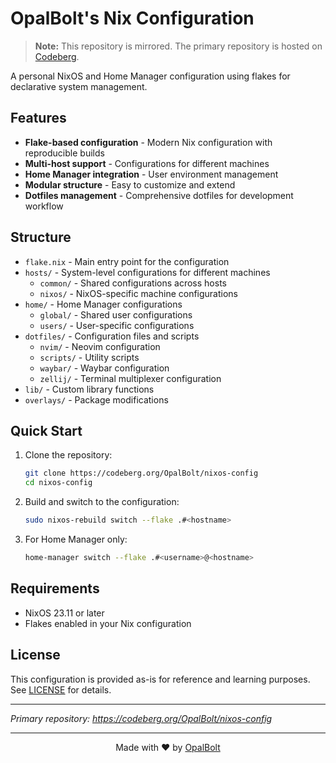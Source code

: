 # OpalBolt's Nix Configuration

> **Note:** This repository is mirrored.
> The primary repository is hosted on [Codeberg](https://codeberg.org/OpalBolt/nixos-config).

A personal NixOS and Home Manager configuration using flakes for declarative system management.

## Features

- **Flake-based configuration** - Modern Nix configuration with reproducible builds
- **Multi-host support** - Configurations for different machines
- **Home Manager integration** - User environment management
- **Modular structure** - Easy to customize and extend
- **Dotfiles management** - Comprehensive dotfiles for development workflow

## Structure

- `flake.nix` - Main entry point for the configuration
- `hosts/` - System-level configurations for different machines
  - `common/` - Shared configurations across hosts
  - `nixos/` - NixOS-specific machine configurations
- `home/` - Home Manager configurations
  - `global/` - Shared user configurations
  - `users/` - User-specific configurations
- `dotfiles/` - Configuration files and scripts
  - `nvim/` - Neovim configuration
  - `scripts/` - Utility scripts
  - `waybar/` - Waybar configuration
  - `zellij/` - Terminal multiplexer configuration
- `lib/` - Custom library functions
- `overlays/` - Package modifications

## Quick Start

1. Clone the repository:

   ```bash
   git clone https://codeberg.org/OpalBolt/nixos-config
   cd nixos-config
   ```

2. Build and switch to the configuration:

   ```bash
   sudo nixos-rebuild switch --flake .#<hostname>
   ```

3. For Home Manager only:

   ```bash
   home-manager switch --flake .#<username>@<hostname>
   ```

## Requirements

- NixOS 23.11 or later
- Flakes enabled in your Nix configuration

## License

This configuration is provided as-is for reference and learning purposes. See [LICENSE](LICENSE) for details.

---

*Primary repository: <https://codeberg.org/OpalBolt/nixos-config>*

---

<div align="center">

  Made with ❤️ by [OpalBolt](https://codeberg.org/OpalBolt)

</div>
